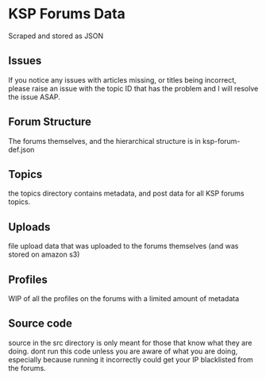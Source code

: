 # KSP Forums Data

Scraped and stored as JSON

## Issues

If you notice any issues with articles missing, or titles being incorrect, please raise an issue with the topic ID that has the problem and I will resolve the issue ASAP.

## Forum Structure

The forums themselves, and the hierarchical structure is in ksp-forum-def.json

## Topics

the topics directory contains metadata, and post data for all KSP forums topics.

## Uploads

file upload data that was uploaded to the forums themselves (and was stored on amazon s3)

## Profiles

WIP of all the profiles on the forums with a limited amount of metadata

## Source code

source in the src directory is only meant for those that know what they are doing. dont run this code unless you are aware of what you are doing, especially because running it incorrectly could get your IP blacklisted from the forums.
